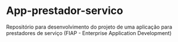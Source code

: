 # App-prestador-servico
Repositório para desenvolvimento do projeto de uma aplicação para prestadores de serviço (FIAP - Enterprise Application Development)
